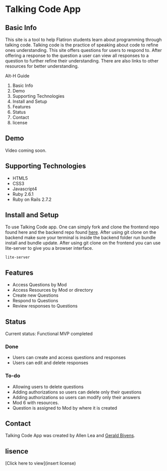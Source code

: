 # Talking Code App

## Basic Info
  This site is a tool to help Flatiron students learn about programming through talking code. Talking code is the practice of speaking about code to refine ones understanding. This site offers questions for users to respond to. After offering a response to the question a user can view all responses to a question to further refine their understanding. There are also links to other resources for better understanding.

Alt-H Guide 
  1.  Basic Info
  2.  Demo
  3.  Supporting Technologies
  4.  Install and Setup
  5.  Features
  6.  Status
  7.  Contact
  8.  license

## Demo 
  Video coming soon.
## Supporting Technologies
  * HTML5
  * CSS3
  * Javascript4
  * Ruby 2.6.1
  * Ruby on Rails 2.7.2

## Install and Setup
  
  To use Talking Code app. One can simply fork and clone the frontend repo found here and the backend repo found <a href="https://github.com/Allen70/talking-code-app-backend">here</a>.
  After using git clone on the backend make sure your terminal is inside the backend folder run bundle install and bundle update.
  After using git clone on the frontend you can use lite-server to give you a browser interface. 
  ``` 
  lite-server
  ```
  
## Features

  - Access Questions by Mod
  - Access Resources by Mod or directory
  - Create new Questions 
  - Respond to Questions
  - Review responses to Questions
  
  
## Status

  Current status:  Functional MVP completed
  
### Done
  * Users can create and access questions and responses
  * Users can edit and delete responses
### To-do
  * Allowing users to delete questions
  * Adding authorizations so users can delete only their questions
  * Adding authorizations so users can modify only their answers
  * Mod 6 with resources.
  * Question is assigned to Mod by where it is created
  
## Contact
  Talking Code App was created by Allen Lea and [Gerald Bivens](https://www.linkedin.com/in/gerald-bivens/).


## lisence

[Click here to view](insert license)
